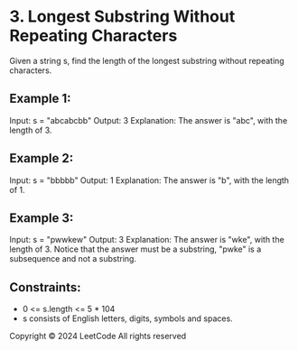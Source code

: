 # 3. Longest Substring Without Repeating Characters
Given a string s, find the length of the longest substring without repeating characters.

## Example 1:
Input: s = "abcabcbb"
Output: 3
Explanation: The answer is "abc", with the length of 3.

## Example 2:
Input: s = "bbbbb"
Output: 1
Explanation: The answer is "b", with the length of 1.

## Example 3:
Input: s = "pwwkew"
Output: 3
Explanation: The answer is "wke", with the length of 3.
Notice that the answer must be a substring, "pwke" is a subsequence and not a substring.

## Constraints:
- 0 <= s.length <= 5 * 104
- s consists of English letters, digits, symbols and spaces.

Copyright ©️ 2024 LeetCode All rights reserved
